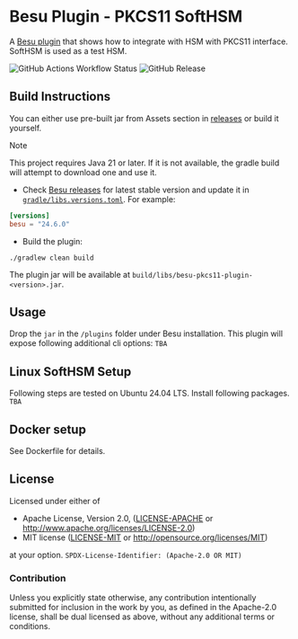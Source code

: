 # Besu Plugin - PKCS11 SoftHSM

A [Besu plugin](https://besu.hyperledger.org/private-networks/reference/plugin-api-interfaces) that shows how to 
integrate with HSM with PKCS11 interface. SoftHSM is used as a test HSM.

![GitHub Actions Workflow Status](https://github.com/usmansaleem/besu-pkcs11-plugin/actions/workflows/ci.yml/badge.svg?branch=main)
![GitHub Release](https://img.shields.io/github/v/release/usmansaleem/besu-pkcs11-plugin?include_prereleases)

## Build Instructions
You can either use pre-built jar from Assets section in [releases](https://github.com/usmansaleem/besu-pkcs11-plugin/releases) 
or build it yourself.

> [!NOTE] 
> This project requires Java 21 or later. If it is not available, the gradle build will attempt to download one and use it.

- Check [Besu releases](https://github.com/hyperledger/besu/releases) for latest stable version and update it in 
[`gradle/libs.versions.toml`](gradle/libs.versions.toml). For example:

```toml
[versions]
besu = "24.6.0"
```

- Build the plugin:

```shell
./gradlew clean build
```

The plugin jar will be available at `build/libs/besu-pkcs11-plugin-<version>.jar`.

## Usage

Drop the `jar` in the `/plugins` folder under Besu installation. This plugin will expose following additional cli 
options:
`TBA`

## Linux SoftHSM Setup
Following steps are tested on Ubuntu 24.04 LTS. Install following packages.
`TBA`

## Docker setup 
See Dockerfile for details.

## License

Licensed under either of

* Apache License, Version 2.0, ([LICENSE-APACHE](LICENSE-APACHE-2.0) or <http://www.apache.org/licenses/LICENSE-2.0>)
* MIT license ([LICENSE-MIT](LICENSE-MIT) or <http://opensource.org/licenses/MIT>)

at your option.
`SPDX-License-Identifier: (Apache-2.0 OR MIT)`

### Contribution

Unless you explicitly state otherwise, any contribution intentionally submitted for inclusion in the work by you, as 
defined in the Apache-2.0 license, shall be dual licensed as above, without any additional terms or conditions.